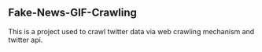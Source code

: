 ## Fake-News-GIF-Crawling
This is a project used to crawl twitter data via web crawling mechanism and twitter api.
